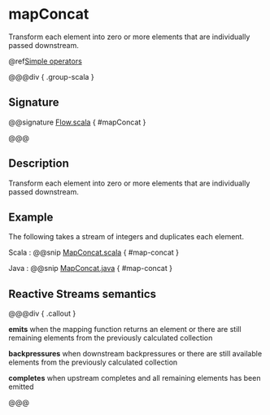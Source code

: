# mapConcat

Transform each element into zero or more elements that are individually passed downstream.

@ref[Simple operators](../index.md#simple-operators)

@@@div { .group-scala }

## Signature

@@signature [Flow.scala](/akka-stream/src/main/scala/akka/stream/scaladsl/Flow.scala) { #mapConcat }

@@@

## Description

Transform each element into zero or more elements that are individually passed downstream.

## Example

The following takes a stream of integers and duplicates each element.

Scala
:  @@snip [MapConcat.scala](/akka-docs/src/test/scala/docs/stream/operators/sourceorflow/MapConcat.scala) { #map-concat }

Java
:  @@snip [MapConcat.java](/akka-docs/src/test/java/jdocs/stream/operators/MapConcat.java) { #map-concat }


## Reactive Streams semantics

@@@div { .callout }

**emits** when the mapping function returns an element or there are still remaining elements from the previously calculated collection

**backpressures** when downstream backpressures or there are still available elements from the previously calculated collection

**completes** when upstream completes and all remaining elements has been emitted

@@@

